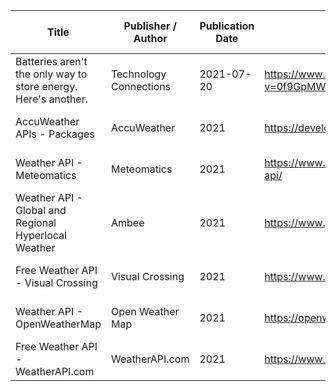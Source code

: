 | Title                                                             | Publisher / Author        | Publication Date  | Link                                          | Accessed      | Summary of Relevance          |
| ----------------------------------------------------------------- | ------------------------- | ----------------- | --------------------------------------------- | ------------- | ----------------------------- |
| Batteries aren't the only way to store energy. Here's another.    | Technology Connections    | 2021-07-20        | https://www.youtube.com/watch?v=0f9GpMWdvWI   | 2021-11-21    | Project inspiration           |
| AccuWeather APIs - Packages                                       | AccuWeather               | 2021              | https://developer.accuweather.com/packages    | 2021-11-24    | Weather Forecast API          |
| Weather API - Meteomatics                                         | Meteomatics               | 2021              | https://www.meteomatics.com/en/weather-api/   | 2021-11-24    | Weather Forecast API          |
| Weather API - Global and Regional Hyperlocal Weather              | Ambee                     | 2021              | https://www.getambee.com/api/weather          | 2021-11-24    | Weather Forecast API          |
| Free Weather API - Visual Crossing                                | Visual Crossing           | 2021              | https://www.visualcrossing.com/weather-api    | 2021-11-24    | Weather Forecast API          |
| Weather API - OpenWeatherMap                                      | Open Weather Map          | 2021              | https://openweathermap.org/api                | 2021-11-24    | Weather Forecast API          |
| Free Weather API - WeatherAPI.com                                 | WeatherAPI.com            | 2021              | https://www.weatherapi.com/                   | 2021-11-24    | Weather Forecast API          |